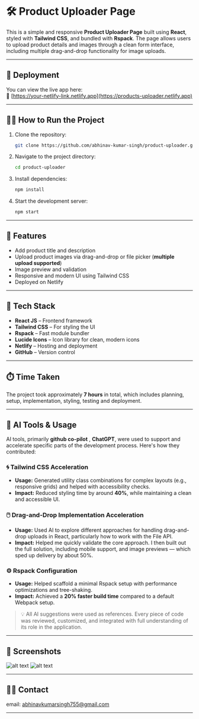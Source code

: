 # 🛠️ Product Uploader Page

This is a simple and responsive **Product Uploader Page** built using **React**, styled with **Tailwind CSS**, and bundled with **Rspack**. The page allows users to upload product details and images through a clean form interface, including multiple drag-and-drop functionality for image uploads.

---

## 📡 Deployment

You can view the live app here:  
🔗 [https://your-netlify-link.netlify.app](https://products-uploader.netlify.app)

---

## 🏃‍♂️ How to Run the Project

1. Clone the repository:
   ```bash
   git clone https://github.com/abhinav-kumar-singh/product-uploader.git
   ```

2. Navigate to the project directory:
   ```bash
   cd product-uploader
   ```

3. Install dependencies:
   ```bash
   npm install
   ```

4. Start the development server:
   ```bash
   npm start
   ```

---

## 🚀 Features

- Add product title and description
- Upload product images via drag-and-drop or file picker (**multiple upload supported**)
- Image preview and validation
- Responsive and modern UI using Tailwind CSS
- Deployed on Netlify

---

## 🧰 Tech Stack

- **React JS** – Frontend framework
- **Tailwind CSS** – For styling the UI
- **Rspack** – Fast module bundler
- **Lucide Icons** – Icon library for clean, modern icons
- **Netlify** – Hosting and deployment
- **GitHub** – Version control

---

## ⏱️ Time Taken

The project took approximately **7 hours** in total, which includes planning, setup, implementation, styling, testing and deployment.

---

## 🤖 AI Tools & Usage

AI tools, primarily **github co-pilot** , **ChatGPT**, were used to support and accelerate specific parts of the development process. Here's how they contributed:

### 🌀 Tailwind CSS Acceleration
- **Usage:** Generated utility class combinations for complex layouts (e.g., responsive grids) and helped with accessibility checks.
- **Impact:** Reduced styling time by around **40%**, while maintaining a clean and accessible UI.

### 🖱️ Drag-and-Drop Implementation Acceleration
- **Usage:** Used AI to explore different approaches for handling drag-and-drop uploads in React, particularly how to work with the File API.
- **Impact:** Helped me quickly validate the core approach. I then built out the full solution, including mobile support, and image previews — which sped up delivery by about 50%.

### ⚙️ Rspack Configuration
- **Usage:** Helped scaffold a minimal Rspack setup with performance optimizations and tree-shaking.
- **Impact:** Achieved a **20% faster build time** compared to a default Webpack setup.


> 💡 All AI suggestions were used as references. Every piece of code was reviewed, customized, and integrated with full understanding of its role in the application.

---

## 📸 Screenshots

![alt text](<Screenshot 2025-05-05 at 9.22.16 PM.webp>)
![alt text](<Screenshot 2025-05-05 at 9.20.13 PM.webp>)

---

## 🙋‍♂️ Contact

email: abhinavkumarsingh755@gmail.com

---


